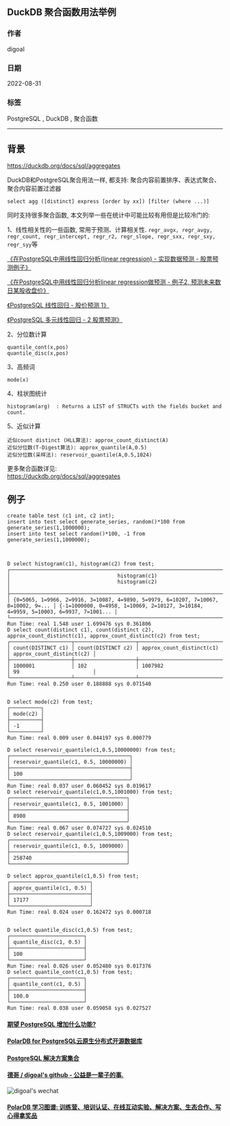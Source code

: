 ## DuckDB 聚合函数用法举例        
          
### 作者          
digoal          
          
### 日期          
2022-08-31          
          
### 标签          
PostgreSQL , DuckDB , 聚合函数           
          
----          
          
## 背景    
https://duckdb.org/docs/sql/aggregates   
  
DuckDB和PostgreSQL聚合用法一样, 都支持: 聚合内容前置排序、表达式聚合、聚合内容前置过滤器    
  
```  
select agg ([distinct] express [order by xx]) [filter (where ...)]  
```  
  
同时支持很多聚合函数, 本文列举一些在统计中可能比较有用但是比较冷门的:  
  
1、线性相关性的一些函数, 常用于预测、计算相关性.  `regr_avgx, regr_avgy, regr_count, regr_intercept, regr_r2, regr_slope, regr_sxx, regr_sxy, regr_syy`等  
  
[《在PostgreSQL中用线性回归分析(linear regression) - 实现数据预测 - 股票预测例子》](../201503/20150303_01.md)    
  
[《在PostgreSQL中用线性回归分析linear regression做预测 - 例子2, 预测未来数日某股收盘价》](../201503/20150305_01.md)    
  
[《PostgreSQL 线性回归 - 股价预测 1》](../201503/20150304_01.md)    
  
[《PostgreSQL 多元线性回归 - 2 股票预测》](../201512/20151214_01.md)    
  
2、分位数计算  
  
```  
quantile_cont(x,pos)  
quantile_disc(x,pos)  
```  
  
3、高频词  
  
```  
mode(x)  
```  
  
4、柱状图统计  
  
```  
histogram(arg)	: Returns a LIST of STRUCTs with the fields bucket and count.	  
```  
  
5、近似计算  
  
```  
近似count distinct (HLL算法): approx_count_distinct(A)  
近似分位数(T-Digest算法): approx_quantile(A,0.5)  
近似分位数(采样法): reservoir_quantile(A,0.5,1024)  
```  
  
  
更多聚合函数详见:   
https://duckdb.org/docs/sql/aggregates  
  
  
## 例子  
  
```  
create table test (c1 int, c2 int);  
insert into test select generate_series, random()*100 from generate_series(1,1000000);  
insert into test select random()*100, -1 from generate_series(1,1000000);  
  
  
  
D select histogram(c1), histogram(c2) from test;   
┌────────────────────────────────────────────────────────────────────────────────────┬────────────────────────────────────────────────────────────────────────────────────┐  
│                                   histogram(c1)                                    │                                   histogram(c2)                                    │  
├────────────────────────────────────────────────────────────────────────────────────┼────────────────────────────────────────────────────────────────────────────────────┤  
│ {0=5065, 1=9966, 2=9916, 3=10087, 4=9890, 5=9979, 6=10207, 7=10067, 8=10002, 9=... │ {-1=1000000, 0=4958, 1=10069, 2=10127, 3=10184, 4=9959, 5=10003, 6=9937, 7=1001... │  
└────────────────────────────────────────────────────────────────────────────────────┴────────────────────────────────────────────────────────────────────────────────────┘  
Run Time: real 1.548 user 1.699476 sys 0.361806  
D select count(distinct c1), count(distinct c2), approx_count_distinct(c1), approx_count_distinct(c2) from test;  
┌────────────────────┬────────────────────┬───────────────────────────┬───────────────────────────┐  
│ count(DISTINCT c1) │ count(DISTINCT c2) │ approx_count_distinct(c1) │ approx_count_distinct(c2) │  
├────────────────────┼────────────────────┼───────────────────────────┼───────────────────────────┤  
│ 1000001            │ 102                │ 1007982                   │ 99                        │  
└────────────────────┴────────────────────┴───────────────────────────┴───────────────────────────┘  
Run Time: real 0.250 user 0.188888 sys 0.071540  
  
  
D select mode(c2) from test;   
┌──────────┐  
│ mode(c2) │  
├──────────┤  
│ -1       │  
└──────────┘  
Run Time: real 0.009 user 0.044197 sys 0.000779  
  
D select reservoir_quantile(c1,0.5,10000000) from test;   
┌───────────────────────────────────────┐  
│ reservoir_quantile(c1, 0.5, 10000000) │  
├───────────────────────────────────────┤  
│ 100                                   │  
└───────────────────────────────────────┘  
Run Time: real 0.037 user 0.060452 sys 0.019617  
D select reservoir_quantile(c1,0.5,1001000) from test;   
┌──────────────────────────────────────┐  
│ reservoir_quantile(c1, 0.5, 1001000) │  
├──────────────────────────────────────┤  
│ 8980                                 │  
└──────────────────────────────────────┘  
Run Time: real 0.067 user 0.074727 sys 0.024510  
D select reservoir_quantile(c1,0.5,1009000) from test;   
┌──────────────────────────────────────┐  
│ reservoir_quantile(c1, 0.5, 1009000) │  
├──────────────────────────────────────┤  
│ 258740                               │  
└──────────────────────────────────────┘  
  
D select approx_quantile(c1,0.5) from test;   
┌──────────────────────────┐  
│ approx_quantile(c1, 0.5) │  
├──────────────────────────┤  
│ 17177                    │  
└──────────────────────────┘  
Run Time: real 0.024 user 0.162472 sys 0.000718  
  
  
D select quantile_disc(c1,0.5) from test;   
┌────────────────────────┐  
│ quantile_disc(c1, 0.5) │  
├────────────────────────┤  
│ 100                    │  
└────────────────────────┘  
Run Time: real 0.026 user 0.052480 sys 0.017376  
D select quantile_cont(c1,0.5) from test;   
┌────────────────────────┐  
│ quantile_cont(c1, 0.5) │  
├────────────────────────┤  
│ 100.0                  │  
└────────────────────────┘  
Run Time: real 0.038 user 0.059058 sys 0.027527  
```  
  
  
#### [期望 PostgreSQL 增加什么功能?](https://github.com/digoal/blog/issues/76 "269ac3d1c492e938c0191101c7238216")
  
  
#### [PolarDB for PostgreSQL云原生分布式开源数据库](https://github.com/ApsaraDB/PolarDB-for-PostgreSQL "57258f76c37864c6e6d23383d05714ea")
  
  
#### [PostgreSQL 解决方案集合](https://yq.aliyun.com/topic/118 "40cff096e9ed7122c512b35d8561d9c8")
  
  
#### [德哥 / digoal's github - 公益是一辈子的事.](https://github.com/digoal/blog/blob/master/README.md "22709685feb7cab07d30f30387f0a9ae")
  
  
![digoal's wechat](../pic/digoal_weixin.jpg "f7ad92eeba24523fd47a6e1a0e691b59")
  
  
#### [PolarDB 学习图谱: 训练营、培训认证、在线互动实验、解决方案、生态合作、写心得拿奖品](https://www.aliyun.com/database/openpolardb/activity "8642f60e04ed0c814bf9cb9677976bd4")
  

